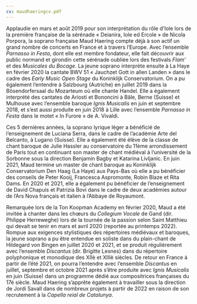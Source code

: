 ```yaml
---
cv: maudhaeringcv.pdf
---
```

Applaudie en mars et août 2019 pour son interprétation du rôle d'Iole lors de la première française de la sérénade « Deianira, Iole ed Ercole » de Nicola Porpora, la soprano française Maud Haering compte déjà à son actif un grand nombre de concerts en France et à travers l’Europe. Avec l’ensemble *Parnasso in Festa*, dont elle est membre fondateur, elle fait découvrir aux public normand et girondin cette sérénade oubliée lors des festivals *Flam’* et des *Musicales du Bocage*. La jeune soprano interprète ensuite à La Haye en février 2020 la cantate BWV 51 « Jauchzet Gott in allen Landen » dans le cadre des *Early Music Open Stage* du Koninklijk Conservatorium. On a pu également l’entendre à Salzbourg (Autriche) en juillet 2019 dans la Bösendorfersaal du Mozarteum où elle chante Handel. Elle a également interprété des cantates de Ariosti et Bononcini à Bâle, Berne (Suisse) et Mulhouse avec l’ensemble baroque *Ignis Musicalis* en juin et septembre 2018, et s’est aussi produite en juin 2018 à Lille avec l’ensemble *Parnasso in Festa* dans le motet « In Furore » de A. Vivaldi.

Ces 5 dernières années, la soprano lyrique léger a bénéficié de l’enseignement de Luciana Serra, dans le cadre de l’académie Arte del Belcanto, à Lugano (Suisse). Elle a également été élève de la classe de chant baroque de Julie Hassler au conservatoire du 11ème arrondissement de Paris tout en continuant son master de chant médiéval à l’université de la Sorbonne sous la direction Benjamin Bagby et Katarina Livljanic. En juin 2021, Maud termine un master de chant baroque au Koninklijk Conservatorium Den Haag (La Haye) aux Pays-Bas où elle a pu bénéficier des conseils de Peter Kooij, Francesca Aspromonte, Robin Blaze et Rita Dams. En 2020 et 2021, elle a également pu bénéficier de l’enseignement de David Chapuis et Patrizia Bovi dans le cadre de deux académies autour de l’Ars Nova français et italien à l’Abbaye de Royaumont.

Remarquée lors de la Ton Koopman Academy en février 2020, Maud a été invitée à chanter dans les chœurs du *Collegium Vocale* de Gand (dir. Philippe Herreweghe) lors de la tournée de la passion selon Saint Matthieu qui devait se tenir en mars et avril 2020 (reportée au printemps 2022). Rompue aux exigences stylistiques des répertoires médiévaux et baroques, la jeune soprano a pu être entendue en soliste dans du plain-chant de Hildegard von Bingen en juillet 2020 et 2021, et se produit régulièrement avec l’ensemble *Discantus* (dir. Brigitte Lesnes) dans du répertoire polyphonique et monodique des XIIè et XIIIè siècles. De retour en France à partir de l’été 2021, on pourra l’entendre avec l’ensemble *Discantus* en juillet, septembre et octobre 2021 après s’être produite avec *Ignis Musicalis* en juin (Suisse) dans un programme dédié aux compositrices françaises du 17è siècle. Maud Haering s’apprête également à travailler sous la direction de Jordi Savall dans de nombreux projets à partir de 2022 en raison de son recrutement à la *Capella reial de Catalunya*.